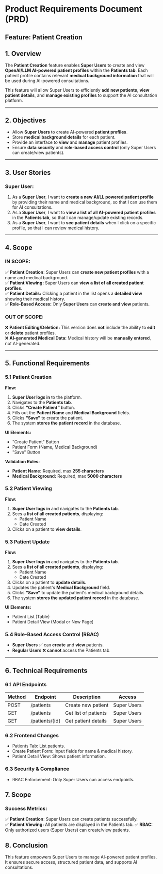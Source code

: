 # Product Requirements Document (PRD)

## Feature: Patient Creation

## 1. Overview
The **Patient Creation** feature enables **Super Users** to create and view **OpenAI/LLM AI-powered patient profiles** within the **Patients tab**. Each patient profile contains relevant **medical background information** that will be used during AI-powered consultations.

This feature will allow Super Users to efficiently **add new patients**, **view patient details**, and **manage existing profiles** to support the AI consultation platform.

---

## 2. Objectives
- Allow **Super Users** to create AI-powered **patient profiles**.
- Store **medical background details** for each patient.
- Provide an interface to **view** and **manage** patient profiles.
- Ensure **data security** and **role-based access control** (only Super Users can create/view patients).

---

## 3. User Stories
### Super User:
1. As a **Super User**, I want to **create a new AI/LL powered patient profile** by providing their name and medical background, so that I can use them for AI consultations.
2. As a **Super User**, I want to **view a list of all AI-powered patient profiles** in the **Patients tab**, so that I can manage/update existing records.
3. As a **Super User**, I want to **see patient details** when I click on a specific profile, so that I can review medical history.

---

## 4. Scope
### IN SCOPE:
✅ **Patient Creation:** Super Users can **create new patient profiles** with a name and medical background.  
✅ **Patient Viewing:** Super Users can **view a list of all created patient profiles**.  
✅ **Patient Details:** Clicking a patient in the list opens a **detailed view** showing their medical history.  
✅ **Role-Based Access:** Only **Super Users** can **create and view** patients.  

### OUT OF SCOPE:
❌ **Patient Editing/Deletion:** This version does **not** include the ability to **edit** or **delete** patient profiles.  
❌ **AI-generated Medical Data:** Medical history will be **manually entered**, not AI-generated.  

---

## 5. Functional Requirements

### 5.1 Patient Creation
**Flow:**
1. **Super User logs in** to the platform.
2. Navigates to the **Patients tab**.
3. Clicks **“Create Patient”** button.
4. Fills out the **Patient Name** and **Medical Background** fields.
5. Clicks **“Save”** to create the patient.
6. The system **stores the patient record** in the database.

**UI Elements:**
- "Create Patient" Button
- Patient Form (Name, Medical Background)
- "Save" Button

**Validation Rules:**
- **Patient Name:** Required, max **255 characters**
- **Medical Background:** Required, max **5000 characters**

### 5.2 Patient Viewing
**Flow:**
1. **Super User logs in** and navigates to the **Patients tab**.
2. Sees a **list of all created patients**, displaying:
   - Patient Name
   - Date Created
3. Clicks on a patient to **view details**.

### 5.3 Patient Update
**Flow:**
1. **Super User logs in** and navigates to the **Patients tab**.
2. Sees a **list of all created patients**, displaying:
   - Patient Name
   - Date Created
3. Clicks on a patient to **update details**.
4. Updates the patient's **Medical Background** field.
5. Clicks **“Save”** to update the patient's medical background details.
6. The system **stores the updated patient record** in the database.

**UI Elements:**
- Patient List (Table)
- Patient Detail View (Modal or New Page)

### 5.4 Role-Based Access Control (RBAC)
- **Super Users** ✅ can **create** and **view** patients.
- **Regular Users** ❌ **cannot** access the Patients tab.

---

## 6. Technical Requirements

### 6.1 API Endpoints
| Method | Endpoint        | Description          | Access             |
|---------|----------------|----------------------|--------------------|
| POST    | /patients      | Create new patient   | Super Users        |
| GET     | /patients      | Get list of patients | Super Users        |
| GET     | /patients/{id} | Get patient details  | Super Users        |


### 6.2 Frontend Changes
- Patients Tab: List patients.
- Create Patient Form: Input fields for name & medical history.
- Patient Detail View: Shows patient information.

### 6.3 Security & Compliance
- RBAC Enforcement: Only Super Users can access endpoints.

## 7. Scope
### Success Metrics:
✅ **Patient Creation:** Super Users can create patients successfully.  
✅ **Patient Viewing:** All patients are displayed in the Patients tab.
✅ **RBAC:** Only authorized users (Super Users) can create/view patients.

## 8. Conclusion
This feature empowers Super Users to manage AI-powered patient profiles. It ensures secure access, structured patient data, and supports AI consultations.